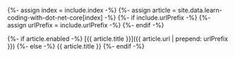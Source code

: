{%- assign index = include.index -%}
{%- assign article = site.data.learn-coding-with-dot-net-core[index] -%}
{%- if include.urlPrefix -%}
    {%- assign urlPrefix = include.urlPrefix -%}
{%- endif -%}

{%- if article.enabled -%}
[{{ article.title }}]({{ article.url | prepend: urlPrefix }})
{%- else -%}
{{ article.title }}
{%- endif -%}